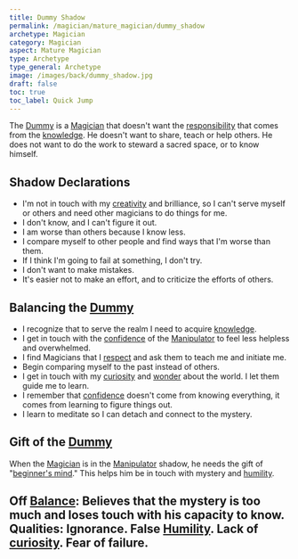 ```yaml
---
title: Dummy Shadow
permalink: /magician/mature_magician/dummy_shadow
archetype: Magician
category: Magician
aspect: Mature Magician
type: Archetype
type_general: Archetype
image: /images/back/dummy_shadow.jpg
draft: false
toc: true
toc_label: Quick Jump
---
```

 The [Dummy](/magician/mature_magician/dummy_shadow) is a [Magician](/[magician](/magician/mature_magician)/mature_magician) that doesn't want the [responsibility](/king/mature_king/responsibility) that comes from the [knowledge](/magician/mature_magician/knowledge). He doesn't want to share, teach or help others. He does not want to do the work to steward a sacred space, or to know himself.  
  
  
## Shadow Declarations  
- I'm not in touch with my [creativity](/magician/body/creator/creativity) and brilliance, so I can't serve myself or others and need other magicians to do things for me.   
- I don't know, and I can't figure it out.   
- I am worse than others because I know less.  
- I compare myself to other people and find ways that I'm worse than them.   
- If I think I'm going to fail at something, I don't try.   
- I don't want to make mistakes.   
- It's easier not to make an effort, and to criticize the efforts of others.  
  
## Balancing the [Dummy](/magician/mature_magician/dummy_shadow)  
- I recognize that to serve the realm I need to acquire [knowledge](/magician/mature_magician/knowledge).   
- I get in touch with the [confidence](/magician/heart/healer/confidence) of the [Manipulator](/magician/mature_magician/manipulator_shadow) to feel less helpless and overwhelmed.  
- I find Magicians that I [respect](/king/spirit/leader/respect) and ask them to teach me and initiate me.   
- Begin comparing myself to the past instead of others.  
- I get in touch with my [curiosity](/magician/mind/sage/curiosity) and [wonder](/lover/mind/innocent/wonder) about the world. I let them guide me to learn.  
- I remember that [confidence](/magician/heart/healer/confidence) doesn't come from knowing everything, it comes from learning to figure things out.   
- I learn to meditate so I can detach and connect to the mystery.   
  
  
## Gift of the [Dummy](/magician/mature_magician/dummy_shadow)  
When the [Magician](/[magician](/magician/mature_magician)/mature_magician) is in the [Manipulator](/magician/mature_magician/manipulator_shadow) shadow, he needs the gift of "[beginner's mind](/magician/mind/sage/beginner's_mind)." This helps him be in touch with mystery and [humility](/warrior/heart/explorer/humility).  
  
**Off [Balance](/king/body/ruler_and_judge/[balance](/king/body/ruler_and_judge/balance)):** Believes that the mystery is too much and loses touch with his capacity to know.  
**Qualities:** Ignorance. False [Humility](/warrior/heart/explorer/[humility](/warrior/heart/explorer/humility)). Lack of [curiosity](/magician/mind/sage/curiosity). Fear of failure.
---
